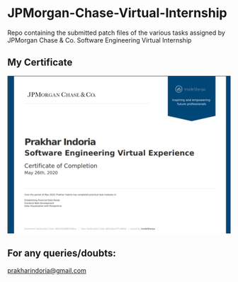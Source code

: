 # JPMorgan-Chase-Virtual-Internship
Repo containing the submitted patch files of the various tasks assigned by JPMorgan Chase & Co. Software Engineering Virtual Internship
## My Certificate
![](Certificate.png)
## For any queries/doubts:
[prakharindoria@gmail.com](prakharindoria@gmail.com)
